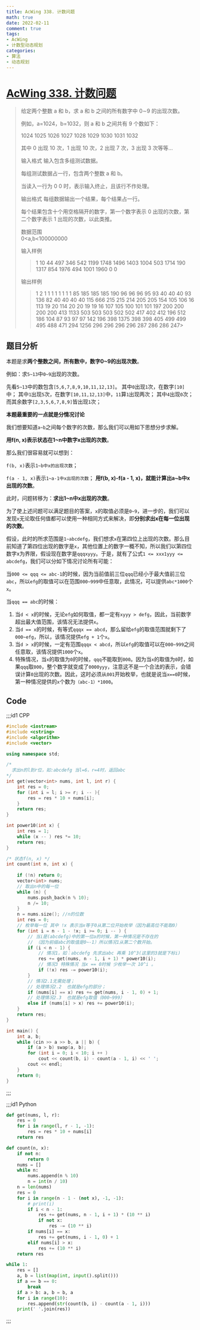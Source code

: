 ```yaml
---
title: AcWing 338. 计数问题
math: true
date: 2022-02-11
comment: true
tags:
- AcWing
- 计数型动态规划
categories:
- 算法
- 动态规划
--- 
```


# [AcWing 338. 计数问题](https://www.acwing.com/problem/content/340/)
> 给定两个整数 a 和 b，求 a 和 b 之间的所有数字中 0∼9 的出现次数。
> 
> 例如，a=1024，b=1032，则 a 和 b 之间共有 9 个数如下：
> 
> 1024 1025 1026 1027 1028 1029 1030 1031 1032
> 
> 其中 0 出现 10 次，1 出现 10 次，2 出现 7 次，3 出现 3 次等等…
> 
> 输入格式
> 输入包含多组测试数据。
> 
> 每组测试数据占一行，包含两个整数 a 和 b。
> 
> 当读入一行为 0 0 时，表示输入终止，且该行不作处理。
> 
> 输出格式
> 每组数据输出一个结果，每个结果占一行。
> 
> 每个结果包含十个用空格隔开的数字，第一个数字表示 0 出现的次数，第二个数字表示 1 出现的次数，以此类推。
> 
> 数据范围  
> 0<a,b<100000000
> 
> 输入样例  
>> 1 10
>> 44 497
>> 346 542
>> 1199 1748
>> 1496 1403
>> 1004 503
>> 1714 190
>> 1317 854
>> 1976 494
>> 1001 1960
>> 0 0
> 
> 输出样例  
>>1 2 1 1 1 1 1 1 1 1
>>85 185 185 185 190 96 96 96 95 93
>>40 40 40 93 136 82 40 40 40 40
>>115 666 215 215 214 205 205 154 105 106
>>16 113 19 20 114 20 20 19 19 16
>>107 105 100 101 101 197 200 200 200 200
>>413 1133 503 503 503 502 502 417 402 412
>>196 512 186 104 87 93 97 97 142 196
>>398 1375 398 398 405 499 499 495 488 471
>>294 1256 296 296 296 296 287 286 286 247>

## 题目分析

本题是求**两个整数之间，所有数中，数字0~9的出现次数**。

例如：求`5~13`中`0~9`出现的次数。

先看`5~13`中的数包含`[5,6,7,8,9,10,11,12,13]`。
其中`0`出现`1`次，在数字`[10]`中；
其中`1`出现`5`次，在数字`[10,11,12,13]`中，`11`算`1`出现两次；
其中`4`出现`0`次；
而其余数字`[2,3,5,6,7,8,9]`皆出现`1`次；

**本题最重要的一点就是分情况讨论**

我们想要知道`a~b`之间每个数字的次数，那么我们可以用如下思想分步求解。

**用f(n, x)表示状态在1~n中数字x出现的次数**。

那么我们很容易就可以想到：

`f(b, x)`表示`1~b中x的出现次数`；

`f(a - 1, x)`表示`1~a-1中x出现的次数`；
**用f(b, x)-f(a - 1, x)，就能计算出a~b中x出现的次数**。

此时，问题转移为：**求出1~n中x出现的次数**。

为了使上述问题可以满足题目的答案，`x`的取值必须是`0~9`，进一步的，我们可以发现`x`无论取任何值都可以使用一种相同方式来解决，即**分别求出x在每一位出现的次数**。

假设，此时的所求范围是`1~abcdefg`，我们想求`x`在第四位上出现的次数。那么目前知道了第四位出现的数字是`x`，其他位置上的数字一概不知，所以我们以第四位数字x为界限，假设现在数字是`qqqxyyy`。于是，就有了公式`1 <= xxx1yyy <= abcdefg`，我们可以分如下情况讨论所有可能：

当`000 <= qqq <= abc-1`的时候，因为当前值前三位`qqq`已经小于最大值前三位`abc`，所以`efg`的取值可以在范围`000~999`中任意取，此情况，可以提供`abc*1000`个`x`。

当`qqq == abc`的时候：
1. 当`d < x`的时候，无论`efg`如何取值，都一定有`xyyy > defg`，因此，当前数字超出最大值范围，该情况无法提供`x`。
2. 当`d == x`的时候，有等式`qqqx == abcd`，那么留给`efg`的取值范围就剩下了`000~efg`，所以，该情况提供`efg + 1`个`x`。
3. 当`d > x`的时候，一定有范围`qqqx < abcd`，所以`efg`的取值可以在`000~999`之间任意取，该情况提供`1000`个`x`。
4. 特殊情况，当`x`的取值为`0`的时候，`qqq`不能取到`000`。因为当`x`的取值为`0`时，如果`qqq`取`000`，整个数字就变成了`0000yyy`，注意这不是一个合法的表示，会错误计算`0`出现的次数。因此，这时必须从`001`开始枚举，也就是说当`x==0`时候，第一种情况提供的`x`个数为`（abc-1）*1000`。

## Code
;;;id1 CPP
```cpp
#include <iostream>
#include <cstring>
#include <algorithm>
#include <vector>

using namespace std;

/* 
  求出n的l到r位，如:abcdefg 当l=6，r=4时，返回abc
*/
int get(vector<int> nums, int l, int r) {
    int res = 0;
    for (int i = l; i >= r; i -- ){
        res = res * 10 + nums[i];
    }
    return res;
}

int power10(int x) {
    int res = 1;
    while (x -- ) res *= 10;
    return res;
}

/* 状态f(n, x) */
int count(int n, int x) {
    
    if (!n) return 0;
    vector<int> nums;
    // 取出n中的每一位
    while (n) {
        nums.push_back(n % 10);
        n /= 10;
    }
    n = nums.size(); //n的位数
    int res = 0;
    // 枚举每一位 其中 !x 表示当x等于0从第二位开始枚举（因为最高位不能取0）
    for (int i = n - 1 - !x; i >= 0; i -- ) {
        // 当i是(abcdefg)中的第一位a的时候，第一种情况是不存在的
        // （因为前缀abc的取值是0~-1）所以情况1从第二个数开始。
        if (i < n - 1) {
            // 情况1，如：abcdefg 先求出abc 再乘 10^3(这里的3就是下标i)
            res += get(nums, n - 1, i + 1) * power10(i);
            // 情况3 特殊情况 当x == 0时候 少枚举一次 10^i 。
            if (!x) res -= power10(i);
        }
        // 情况2.1无需处理；
        // 处理情况2.2  也就是efg的部分；
        if (nums[i] == x) res += get(nums, i - 1, 0) + 1;
        // 处理情况2.3  也就是efg取值（000~999）
        else if (nums[i] > x) res += power10(i);
    }
    return res;
}

int main() {
    int a, b;
    while (cin >> a >> b, a || b) {
        if (a > b) swap(a, b);
        for (int i = 0; i < 10; i ++ )
            cout << count(b, i) - count(a - 1, i) << ' ';
        cout << endl;
    }
    return 0;
}
```
;;;

;;;id1 Python
```python
def get(nums, l, r):
    res = 0
    for i in range(l, r - 1, -1):
        res = res * 10 + nums[i]
    return res

def count(n, x):
    if not n:
        return 0
    nums = []
    while n:
        nums.append(n % 10)
        n = int(n / 10)
    n = len(nums)
    res = 0
    for i in range(n - 1 - (not x), -1, -1):
        # print(i)
        if i < n - 1:
            res += get(nums, n - 1, i + 1) * (10 ** i)
            if not x:
                res -= (10 ** i)
        if nums[i] == x:
            res += get(nums, i - 1, 0) + 1
        elif nums[i] > x:
            res += (10 ** i)
    return res

while 1:
    res = []
    a, b = list(map(int, input().split()))    
    if a == b == 0:
        break
    if a > b: a, b = b, a
    for i in range(10):
        res.append(str(count(b, i) - count(a - 1, i)))
    print(' '.join(res))
```
;;;

